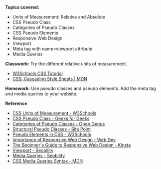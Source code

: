 **Topics covered:**
- Units of Measurement: Relative and Absolute
- CSS Pseudo Class
- Categories of Pseudo Classes
- CSS Pseudo Elements
- Responsive Web Design
- Viewport
- Meta tag with name=viewport attribute
- Media Queries

**Classwork:** Try the different relative units of measurement.
- [W3Schools CSS Tutorial](https://www.w3schools.com/css/)
- [CSS: Cascading Style Sheets | MDN](https://developer.mozilla.org/en-US/docs/Web/CSS)

**Homework:** Use pseudo classes and pseudo elements. Add the meta tag and media queries to your website.

**Reference**
- [CSS Units of Measurement - W3Schools](https://www.w3schools.com/cssref/css_units.php)
- [CSS Pseudo Class - Geeks for Geeks](https://www.geeksforgeeks.org/css-pseudo-classes/)
- [Categories of Pseudo Classes - Open Genus](https://iq.opengenus.org/css-pseudo-class/)
- [Structural Pseudo Classes - Site Point](https://www.sitepoint.com/structural-pseudo-classes/)
- [Pseudo Elements in CSS - W3Schools](https://www.w3schools.com/cssref/css_ref_pseudo_elements.php)
- [Importance of Responsive Web Design - Web Dev](https://web.dev/articles/responsive-web-design-basics)
- [The Beginner's Guide to Responsive Web Design - Kinsta](https://kinsta.com/blog/responsive-web-design/)
- [Viewport - Seobility](https://www.seobility.net/en/wiki/Viewport)
- [Media Queries - Seobility](https://www.seobility.net/en/wiki/Media_Queries)
- [CSS Media Queries Syntax - MDN](https://developer.mozilla.org/en-US/docs/Web/CSS/CSS_media_queries/Using_media_queries)
